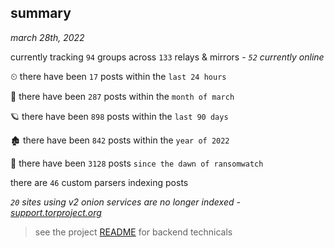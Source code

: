 
## summary
_march 28th, 2022_

currently tracking `94` groups across `133` relays & mirrors - _`52` currently online_

⏲ there have been `17` posts within the `last 24 hours`

🦈 there have been `287` posts within the `month of march`

🪐 there have been `898` posts within the `last 90 days`

🏚 there have been `842` posts within the `year of 2022`

🦕 there have been `3128` posts `since the dawn of ransomwatch`

there are `46` custom parsers indexing posts

_`20` sites using v2 onion services are no longer indexed - [support.torproject.org](https://support.torproject.org/onionservices/v2-deprecation/)_

> see the project [README](https://github.com/thetanz/ransomwatch#ransomwatch--) for backend technicals

